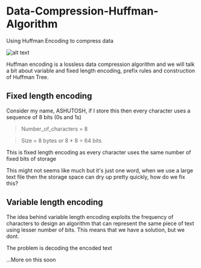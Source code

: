 # Data-Compression-Huffman-Algorithm
Using Huffman Encoding to compress data

<!---[alt text](https://media.giphy.com/media/26BoChCaUUgVhCKHu/giphy.gif)
![alt text](https://media.giphy.com/media/l0MYuZRGumMHcj2tG/giphy.gif)--->
![alt text](https://media.giphy.com/media/2FayYXU90QS9MmAIo/giphy.gif)


Huffman encoding is a lossless data compression algorithm and we will talk a bit about variable and fixed length encoding, prefix rules and construction of Huffman Tree.

## Fixed length encoding
Consider my name, ASHUTOSH, if I store this then every character uses a sequence of 8 bits (0s and 1s)

> Number_of_characters = 8

> Size = 8 bytes or  8 * 8 = 64 bits

This is fixed length encoding as every character uses the same number of fixed bits of storage

This might not seems like much but it's just one word, when we use a large text file then the storage space can dry up pretty quickly, how do we fix this?

## Variable length encoding
The idea behind variable length encoding exploits the frequency of characters to design an algorithm that can represent the same piece of text using lesser number of bits. This means that we have a solution, but we dont.

The problem is decoding the encoded text

...More on this soon
